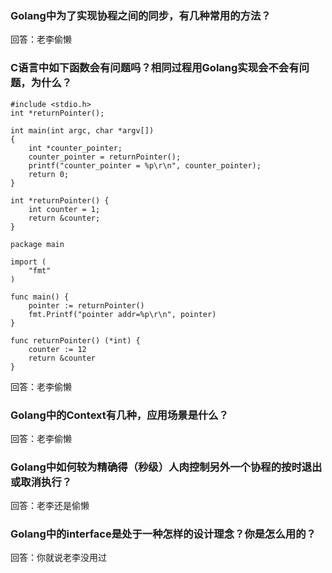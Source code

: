 ### Golang中为了实现协程之间的同步，有几种常用的方法？
回答：老李偷懒

### C语言中如下函数会有问题吗？相同过程用Golang实现会不会有问题，为什么？
````
#include <stdio.h>
int *returnPointer();

int main(int argc, char *argv[])
{
    int *counter_pointer;
    counter_pointer = returnPointer();
    printf("counter_pointer = %p\r\n", counter_pointer);
    return 0;
}

int *returnPointer() {
    int counter = 1;
    return &counter;
}
````
````
package main

import (
	"fmt"
)

func main() {
	pointer := returnPointer()
	fmt.Printf("pointer addr=%p\r\n", pointer)
}

func returnPointer() (*int) {
	counter := 12
	return &counter
}

````
回答：老李偷懒

### Golang中的Context有几种，应用场景是什么？
回答：老李偷懒

### Golang中如何较为精确得（秒级）人肉控制另外一个协程的按时退出或取消执行？
回答：老李还是偷懒

### Golang中的interface是处于一种怎样的设计理念？你是怎么用的？
回答：你就说老李没用过